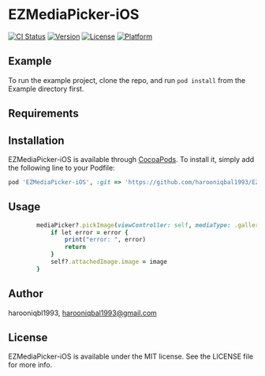# EZMediaPicker-iOS

[![CI Status](https://img.shields.io/travis/harooniqbl1993/EZMediaPicker-iOS.svg?style=flat)](https://travis-ci.org/harooniqbl1993/EZMediaPicker-iOS)
[![Version](https://img.shields.io/cocoapods/v/EZMediaPicker-iOS.svg?style=flat)](https://cocoapods.org/pods/EZMediaPicker-iOS)
[![License](https://img.shields.io/cocoapods/l/EZMediaPicker-iOS.svg?style=flat)](https://cocoapods.org/pods/EZMediaPicker-iOS)
[![Platform](https://img.shields.io/cocoapods/p/EZMediaPicker-iOS.svg?style=flat)](https://cocoapods.org/pods/EZMediaPicker-iOS)

## Example

To run the example project, clone the repo, and run `pod install` from the Example directory first.

## Requirements

## Installation

EZMediaPicker-iOS is available through [CocoaPods](https://cocoapods.org). To install
it, simply add the following line to your Podfile:

```ruby
pod 'EZMediaPicker-iOS', :git => 'https://github.com/harooniqbal1993/EZMediaPicker-iOS.git'
```
## Usage

```ruby
        mediaPicker?.pickImage(viewController: self, mediaType: .gallery) { [weak self] image, videoURL, error in
            if let error = error {
                print("error: ", error)
                return
            }
            self?.attachedImage.image = image
        }
```

## Author

harooniqbl1993, harooniqbal1993@gmail.com

## License

EZMediaPicker-iOS is available under the MIT license. See the LICENSE file for more info.
